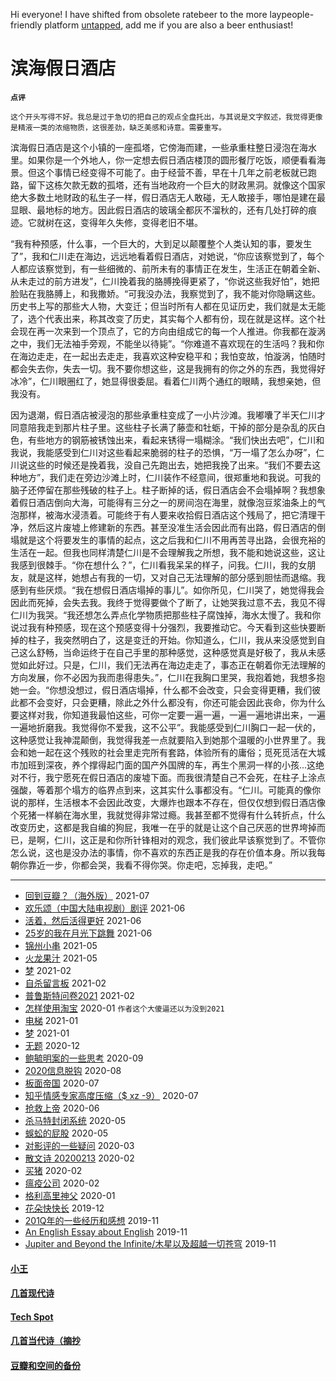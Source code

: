 Hi everyone! I have shifted from obsolete ratebeer to the more laypeople-friendly platform [untapped](https://untappd.com/user/elvinw), add me if you are also a beer enthusiast!

# 滨海假日酒店


**`点评`**

`
这个开头写得不好。我总是过于急切的把自己的观点全盘托出，与其说是文字叙述，我觉得更像是精液一类的浓缩物质，这很差劲，缺乏美感和诗意。需要重写。
`

滨海假日酒店是这个小镇的一座孤塔，它傍海而建，一些承重柱整日浸泡在海水里。如果你是一个外地人，你一定想去假日酒店楼顶的圆形餐厅吃饭，顺便看看海景。但这个事情已经变得不可能了。由于经营不善，早在十几年之前老板就已跑路，留下这栋欠款无数的孤塔，还有当地政府一个巨大的财政黑洞。就像这个国家绝大多数土地财政的私生子一样，假日酒店无人敢碰，无人敢接手，哪怕是建在最显眼、最地标的地方。因此假日酒店的玻璃全都灰不溜秋的，还有几处打碎的痕迹。它就树在这，变得年久失修，变得老旧不堪。

“我有种预感，什么事，一个巨大的，大到足以颠覆整个人类认知的事，要发生了”，我和仁川走在海边，远远地看着假日酒店，对她说，“你应该察觉到了，每个人都应该察觉到，有一些细微的、前所未有的事情正在发生，生活正在朝着全新、从未走过的前方进发”，仁川挽着我的胳膊挽得更紧了，“你说这些我好怕”，她把脸贴在我胳膊上，和我撒娇。“可我没办法，我察觉到了，我不能对你隐瞒这些。历史书上写的那些大人物，大变迁；但当时所有人都在见证历史，我们就是太无能了，选个代表出来，称其改变了历史，其实每个人都有份，现在就是这样。这个社会现在再一次来到一个顶点了，它的方向由组成它的每一个人推进。你我都在漩涡之中，我们无法袖手旁观，不能坐以待毙”。“你难道不喜欢现在的生活吗？我和你在海边走走，在一起出去走走，我喜欢这种安稳平和；我怕变故，怕漩涡，怕随时都会失去你，失去一切。我不要你想这些，这是我拥有的你之外的东西，我觉得好冰冷”，仁川眼圈红了，她显得很委屈。看着仁川两个通红的眼睛，我想亲她，但我没有。

因为退潮，假日酒店被浸泡的那些承重柱变成了一小片沙滩。我嘟囔了半天仁川才同意陪我走到那片柱子里。这些柱子长满了藤壶和牡蛎，干掉的部分是杂乱的灰白色，有些地方的钢筋被锈蚀出来，看起来锈得一塌糊涂。“我们快出去吧”，仁川和我说，我能感受到仁川对这些看起来脆弱的柱子的恐惧，“万一塌了怎么办呀”，仁川说这些的时候还是挽着我，没自己先跑出去，她把我挽了出来。“我们不要去这种地方”，我们走在旁边沙滩上时，仁川装作不经意间，很郑重地和我说。可我的脑子还停留在那些残破的柱子上。柱子断掉的话，假日酒店会不会塌掉啊？我想象着假日酒店倒向大海，可能得有三分之一的房间泡在海里，就像泡豆浆油条上的气泡那样，被海水浸渍着。可能终于有人要来收拾假日酒店这个残局了，把它清理干净，然后这片废墟上修建新的东西。甚至没准生活会因此而有出路，假日酒店的倒塌就是这个将要发生的事情的起点，这之后我和仁川不用再苦寻出路，会很充裕的生活在一起。但我也同样清楚仁川是不会理解我之所想，我不能和她说这些，这让我感到很棘手。“你在想什么？”，仁川看我呆呆的样子，问我。仁川，我的女朋友，就是这样，她想占有我的一切，又对自己无法理解的部分感到胆怯而退缩。我感到有些厌烦。“我在想假日酒店塌掉的事儿”。如你所见，仁川哭了，她觉得我会因此而死掉，会失去我。我终于觉得要做个了断了，让她哭我过意不去，我见不得仁川为我哭。“我还想怎么弄点化学物质把那些柱子腐蚀掉，海水太慢了。我和你说过我有种预感，现在这个预感变得十分强烈，我要推动它。今天看到这些快要断掉的柱子，我突然明白了，这是变迁的开始。你知道么，仁川，我从来没感觉到自己这么舒畅，当命运终于在自己手里的那种感觉，这种感觉真是好极了，我从未感觉如此好过。只是，仁川，我们无法再在海边走走了，事态正在朝着你无法理解的方向发展，你不必因为我而患得患失。”，仁川在我胸口里哭，我抱着她，我想多抱她一会。“你想没想过，假日酒店塌掉，什么都不会改变，只会变得更糟，我们彼此都不会变好，只会更糟，除此之外什么都没有，你还可能会因此丧命，你为什么要这样对我，你知道我最怕这些，可你一定要一遍一遍，一遍一遍地讲出来，一遍一遍地折磨我。我觉得你不爱我，这不公平”。我能感受到仁川胸口一起一伏的，这种感觉让我神混颠倒，我觉得我差一点就要陷入到她那个温暖的小世界里了。我会和她一起在这个残败的社会里走完所有套路，体验所有的庸俗；觅死觅活在大城市加班到深夜，养个撑得起门面的国产外国牌的车，再生个黑洞一样的小孩...这绝对不行，我宁愿死在假日酒店的废墟下面。而我很清楚自己不会死，在柱子上涂点强酸，等着那个塌方的临界点到来，这其实什么事都没有。“仁川。可能真的像你说的那样，生活根本不会因此改变，大爆炸也跟本不存在，但仅仅想到假日酒店像个死猪一样躺在海水里，我就觉得非常过瘾。我甚至都不觉得有什么转折点，什么改变历史，这都是我自编的狗屁，我唯一在乎的就是让这个自己厌恶的世界垮掉而已，是啊，仁川，这正是和你所针锋相对的观念，我们彼此早该察觉到了。不管你怎么说，这也是没办法的事情，你不喜欢的东西正是我的存在价值本身。所以我每朝你靠近一步，你都会哭，我看不得你哭。你走吧，忘掉我，走吧。”

---

* [回到豆瓣？（海外版）](posts/2021-07-dbrt.md) 2021-07
* [欢乐颂（中国大陆电视剧）剧评](2021-06-tv.md) 2021-06
* [活着，然后活得更好](posts/2021-06-motiv.md) 2021-06
* [25岁的我在月光下跳舞](posts/2021-06-25.md) 2021-06
* [锦州小串](posts/2021-05-bbq.md) 2021-05
* [火龙果汁](posts/2021-05-13-dragonfruit.md) 2021-05
* [梦](posts/2021-02-22-dream.md) 2021-02
* [自杀留言板](posts/2021-02-suicide.md) 2021-02
* [普鲁斯特问卷2021](posts/2021-02-q.md) 2021-02
* [怎样使用淘宝](posts/2020-01-taobao.md) 2020-01 `作者这个大傻逼还以为没到2021`
* [电梯](posts/2021-01-e.md) 2021-01
* [梦](posts/2021-01-dream.md) 2021-01
* [无题](posts/2020-12-28-none.md) 2020-12
* [鲍毓明案的一些思考](posts/2020-08-sh.md) 2020-09
* [2020信息脱钩](posts/2020-08-detach.md) 2020-08
* [板面帝国](posts/2020-07-28-bmatrix.md) 2020-07
* [知乎情感专家高度压缩（$ xz -9）](posts/2020-07-zhihu.md) 2020-07
* [抢救上帝](posts/2020-06-rescue-of-god.md) 2020-06
* [杀马特封闭系统](posts/2020-05-21-closure.md) 2020-05
* [蜈蚣的屁股](posts/2020-05-14-ass.md) 2020-05
* [对影评的一些疑问](posts/2020-03-11-mreview.md) 2020-03
* [散文诗 20200213](posts/2020-02-13-v.md) 2020-02
* [买猪](posts/2020-02-09-pig.md) 2020-02
* [瘟疫公司](posts/2020-02-02-ncov.md) 2020-02
* [格利高里神父](posts/2020-01-05-hl2.md) 2020-01
* [花朵快快长](posts/2019-12-21-none.md) 2019-12
* [201Q年的一些经历和感想](posts/2019-11-30-q.md) 2019-11
* [An English Essay about English](posts/2019-11-english.md) 2019-11
* [Jupiter and Beyond the Infinite/木星以及超越一切苍穹](posts/2019-11-26-idx.md) 2019-11

#### [小王](index_wang.md)

#### [几首现代诗](index_mverse.md)

#### [Tech Spot](index_tech.md)

#### [几首当代诗（摘抄](contemporary/intro.md)

#### [豆瓣和空间的备份](index_history.md)
